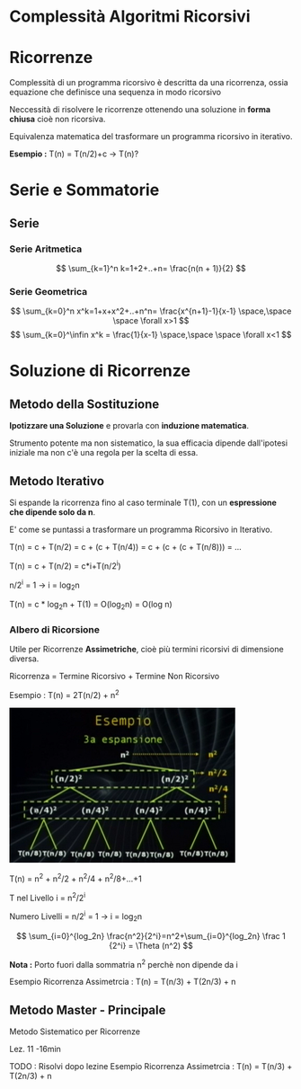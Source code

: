 # Complessità Algoritmi Ricorsivi
# Ricorrenze
Complessità di un programma ricorsivo è descritta da una ricorrenza, ossia equazione che definisce una sequenza in modo ricorsivo 

Neccessità di risolvere le ricorrenze ottenendo una soluzione in **forma chiusa** cioè non ricorsiva.

Equivalenza matematica del trasformare un programma ricorsivo in iterativo.

**Esempio :** T(n) = T(n/2)+c -> T(n)?

# Serie e Sommatorie
## Serie
### Serie Aritmetica

$$
\sum_{k=1}^n k=1+2+..+n= \frac{n(n + 1)}{2}
$$

### Serie Geometrica

$$
\sum_{k=0}^n x^k=1+x+x^2+..+n^n= \frac{x^{n+1}-1}{x-1}  \space,\space \space \forall x>1
$$
$$
\sum_{k=0}^\infin x^k = \frac{1}{x-1}  \space,\space \space \forall x<1
$$

# Soluzione di Ricorrenze
## Metodo della Sostituzione
**Ipotizzare una Soluzione** e provarla con **induzione matematica**.

Strumento potente ma non sistematico, la sua efficacia dipende dall'ipotesi iniziale ma non c'è una regola per la scelta di essa.

## Metodo Iterativo
Si espande la ricorrenza fino al caso terminale T(1), con un **espressione che dipende solo da n**. 

E' come se puntassi a trasformare un programma Ricorsivo in Iterativo.

T(n) = c + T(n/2) = c + (c + T(n/4)) = c + (c + (c + T(n/8))) = ... 

T(n) = c + T(n/2) = c*i+T(n/2<sup>i</sup>)

n/2<sup>i</sup> = 1 -> i = log<sub>2</sub>n

T(n) = c * log<sub>2</sub>n + T(1) = O(log<sub>2</sub>n) = O(log n)

### Albero di Ricorsione
Utile per Ricorrenze **Assimetriche**, cioè più termini ricorsivi di dimensione diversa.

Ricorrenza = Termine Ricorsivo + Termine Non Ricorsivo

Esempio : T(n) = 2T(n/2) + n<sup>2</sup>

![alt text](img\AlberoRicorsivo.png)

T(n) = n<sup>2</sup> + n<sup>2</sup>/2 + n<sup>2</sup>/4 + n<sup>2</sup>/8+...+1

T nel Livello i = n<sup>2</sup>/2<sup>i</sup>

Numero Livelli = n/2<sup>i</sup> = 1 -> i = log<sub>2</sub>n

$$
\sum_{i=0}^{log_2n} \frac{n^2}{2^i}=n^2+\sum_{i=0}^{log_2n} \frac 1 {2^i} = \Theta (n^2)
$$

**Nota :** Porto fuori dalla sommatria n<sup>2</sup> perchè non dipende da i

Esempio Ricorrenza Assimetrcia : T(n) = T(n/3) + T(2n/3) + n 

## Metodo Master - Principale
Metodo Sistematico per Ricorrenze 

Lez. 11 -16min

TODO : Risolvi dopo lezine Esempio Ricorrenza Assimetrcia : T(n) = T(n/3) + T(2n/3) + n 
